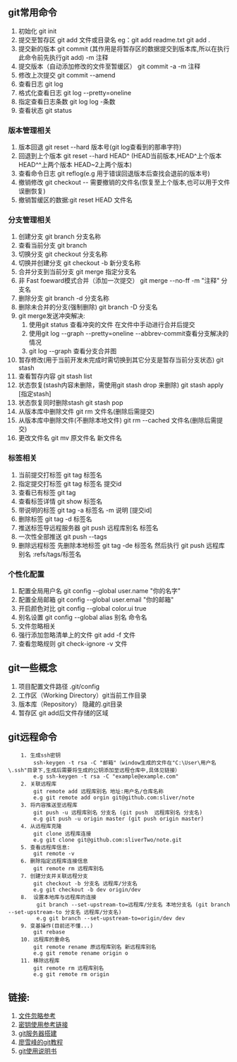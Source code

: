 ## git常用命令
1. 初始化 git init
2. 提交至暂存区  git add 文件或目录名 eg：git add readme.txt git add .
3. 提交新的版本 git commit (其作用是将暂存区的数据提交到版本库,所以在执行此命令前先执行git add) -m 注释
4. 提交版本（自动添加修改的文件至暂缓区） git commit -a -m 注释
5. 修改上次提交 git commit --amend
6. 查看日志 git log
7. 格式化查看日志 git log --pretty=oneline
8. 指定查看日志条数 git log log -条数
9. 查看状态 git status

### 版本管理相关
1. 版本回退 git reset --hard 版本号(git log查看到的那串字符) 
2. 回退到上个版本 git reset --hard HEAD^ (HEAD当前版本,HEAD^上个版本 HEAD^^上两个版本 HEAD~2上两个版本)
3. 查看命令日志 git reflog(e.g 用于错误回退版本后查找会退前的版本号)
4. 撤销修改 git checkout -- 需要撤销的文件名(恢复至上个版本,也可以用于文件误删恢复)
5. 撤销暂缓区的数据:git reset HEAD 文件名

### 分支管理相关
1. 创建分支 git branch 分支名称
2. 查看当前分支 git branch
3. 切换分支 git checkout 分支名称
4. 切换并创建分支 git checkout -b 新分支名称
5. 合并分支到当前分支 git merge 指定分支名
6. 非 Fast foeward模式合并（添加一次提交） git merge --no-ff -m "注释" 分支名
7. 删除分支 git branch -d 分支名称
8. 删除未合并的分支(强制删除) git branch -D 分支名
9. git merge发送冲突解决:
	1. 使用git status 查看冲突的文件 在文件中手动进行合并后提交 
	2. 使用git log --graph --pretty=oneline --abbrev-commit查看分支解决的情况
	3. git log --graph 查看分支合并图
10. 暂存修改(用于当前开发未完成时需切换到其它分支是暂存当前分支状态) git stash
11. 查看暂存内容 git stash list
12. 状态恢复(stash内容未删除，需使用git stash drop 来删除) git stash apply  [指定stash]
13. 状态恢复同时删除stash git stash pop
14. 从版本库中删除文件 git rm 文件名(删除后需提交)
15. 从版本库中删除文件(不删除本地文件) git rm --cached 文件名(删除后需提交)
16. 更改文件名 git mv 原文件名 新文件名

###  标签相关
1. 当前提交打标签 git tag 标签名
2. 指定提交打标签 git tag  标签名 提交id
3. 查看已有标签 git tag
4. 查看标签详情 git show 标签名
5. 带说明的标签 git tag -a 标签名 -m 说明 [提交id]
6. 删除标签 git tag -d 标签名
7. 推送标签导远程服务器 git push 远程库别名 标签名 
8. 一次性全部推送  git push --tags
9. 删除远程标签 先删除本地标签 git tag -de 标签名 然后执行 git push 远程库别名 :refs/tags/标签名

###  个性化配置
1. 配置全局用户名 git config --global user.name "你的名字"
2. 配置全局邮箱 git config --global user.email "你的邮箱"
3. 开启颜色对比 git config --global color.ui true
4. 别名设置 git config --global alias 别名 命令名
5. 文件忽略相关
6. 强行添加忽略清单上的文件 git  add -f 文件
7. 查看忽略规则 git check-ignore -v 文件

## git一些概念
1. 项目配置文件路径 .git/config
2. 工作区（Working Directory）git当前工作目录
3. 版本库（Repository） 隐藏的.git目录
4. 暂存区 git add后文件存储的区域

## git远程命令

```
	1. 生成ssh密钥
		ssh-keygen -t rsa -C "邮箱"（window生成的文件在"C:\User\用户名\.ssh"目录下,生成后需要将生成的公钥添加至远程仓库中,具体见链接）
		e.g ssh-keygen -t rsa -C "example@example.com" 
	2. 关联远程库
		git remote add 远程库别名 地址:用户名/仓库名称
		e.g git remote add orgin git@github.com:sliver/note
	3. 将内容推送至远程库
		git push -u 远程库别名 分支名 (git push  远程库别名 分支名)
		e.g git push -u origin master (git push origin master)
	4. 从远程库克隆
		git clone 远程库连接
		e.g git clone git@github.com:sliverTwo/note.git
	5. 查看远程库信息:
		git remote -v
	6. 删除指定远程库连接信息
		git remote rm 远程库别名
	7. 创建分支并关联远程分支
		git checkout -b 分支名 远程库/分支名
		e.g git checkout -b dev origin/dev
	8.	设置本地库与远程库的连接
		 git branch --set-upstream-to=远程库/分支名 本地分支名 (git branch --set-upstream-to 分支名 远程库/分支名)
		 e.g git branch --set-upstream-to=origin/dev dev
	9. 变基操作(目前还不懂...)
		git rebase 
	10. 远程库的重命名
		git remote rename 原远程库别名 新远程库别名
		e.g git remote rename origin o
	11. 移除远程库
		git remote rm 远程库别名	
		e.g git remote rm origin	

```
	
## 链接:  
1. [文件忽略参考](https://www.liaoxuefeng.com/wiki/0013739516305929606dd18361248578c67b8067c8c017b000/0013758404317281e54b6f5375640abbb11e67be4cd49e0000)
2. [密钥使用参考链接](https://www.liaoxuefeng.com/wiki/0013739516305929606dd18361248578c67b8067c8c017b000/001374385852170d9c7adf13c30429b9660d0eb689dd43a000)
3. [git服务器搭建](https://www.liaoxuefeng.com/wiki/0013739516305929606dd18361248578c67b8067c8c017b000/00137583770360579bc4b458f044ce7afed3df579123eca000)
4. [廖雪峰的git教程](https://www.liaoxuefeng.com/wiki/0013739516305929606dd18361248578c67b8067c8c017b000)  
5. [git使用说明书](https://git-scm.com/book/zh/v2)
